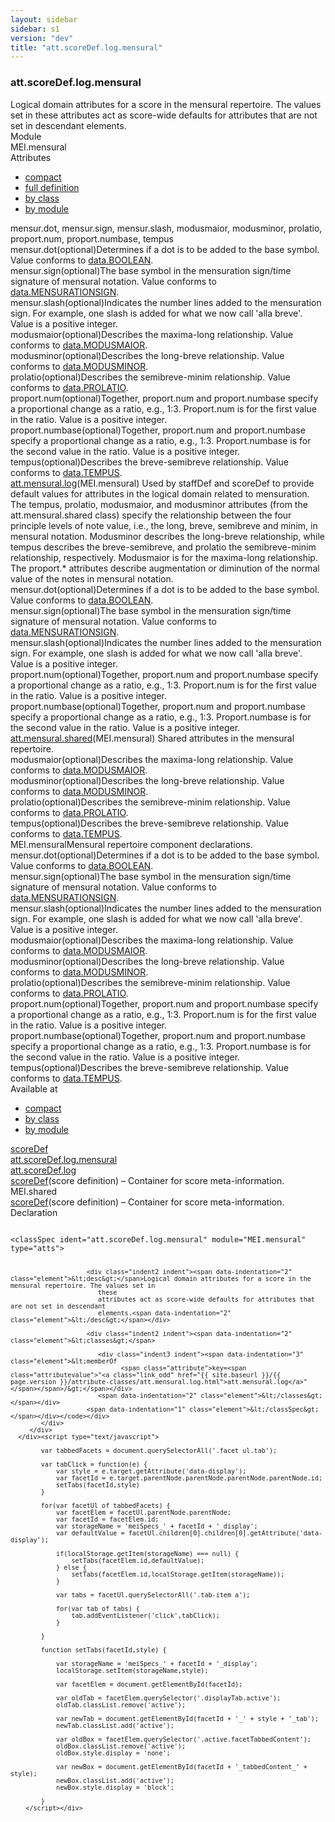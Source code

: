 ```yaml
---
layout: sidebar
sidebar: s1
version: "dev"
title: "att.scoreDef.log.mensural"
---
```

<div class="specPage">
   <div class="attClassSpec">
      <h3 id="att.scoreDef.log.mensural">att.scoreDef.log.mensural</h3>
      <div class="specs">
         <div class="desc">Logical domain attributes for a score in the mensural repertoire. The values set in
            these
            attributes act as score-wide defaults for attributes that are not set in descendant
            elements.
         </div>
         <div class="facet module">
            <div class="label">Module</div>
            <div class="statement text">MEI.mensural</div>
         </div>
         <div class="facet attributes" id="attributes">
            <div class="label">Attributes</div>
            <div class="statement classes list">
               <ul class="tab">
                  <li class="tab-item"><a data-display="compact" id="attributes_compact_tab" href="#attributes" class="displayTab active">compact</a></li>
                  <li class="tab-item"><a data-display="full" id="attributes_full_tab" href="#attributes" class="displayTab">full definition</a></li>
                  <li class="tab-item"><a data-display="class" id="attributes_class_tab" href="#attributes" class="displayTab">by class</a></li>
                  <li class="tab-item"><a data-display="module" id="attributes_module_tab" href="#attributes" class="displayTab">by module</a></li>
               </ul>
               <div id="attributes_tabbedContent_compact" class="facetTabbedContent compact active"><span class="ident attribute" title="Determines if a dot is to be added to the base symbol.">mensur.dot</span>, <span class="ident attribute" title="The base symbol in the mensuration sign/time signature of mensural notation.">mensur.sign</span>, <span class="ident attribute" title="Indicates the number lines added to the mensuration sign. For example, one slash is added for what we now call 'alla breve'.">mensur.slash</span>, <span class="ident attribute" title="Describes the maxima-long relationship.">modusmaior</span>, <span class="ident attribute" title="Describes the long-breve relationship.">modusminor</span>, <span class="ident attribute" title="Describes the semibreve-minim relationship.">prolatio</span>, <span class="ident attribute" title="Together, proport.num and proport.numbase specify a proportional change as a ratio, e.g., 1:3. Proport.num is for the first value in the ratio.">proport.num</span>, <span class="ident attribute" title="Together, proport.num and proport.numbase specify a proportional change as a ratio, e.g., 1:3. Proport.numbase is for the second value in the ratio.">proport.numbase</span>, <span class="ident attribute" title="Describes the breve-semibreve relationship.">tempus</span></div>
               <div id="attributes_tabbedContent_full" class="facetTabbedContent full">
                  <div class="attributeDef def" data-module="MEI.mensural"><span class="ident attribute" title="Determines if a dot is to be added to the base symbol.">mensur.dot</span><span class="attributeUsage">(optional)</span><span class="attributeDesc desc">Determines if a dot is to be added to the base symbol.</span><span class="attributeValues">
                        Value conforms to <a class="link_odd_classSpec" href="{{ site.baseurl }}/{{ page.version }}/data-types/data.boolean.html">data.BOOLEAN</a>.
                        </span></div>
                  <div class="attributeDef def" data-module="MEI.mensural"><span class="ident attribute" title="The base symbol in the mensuration sign/time signature of mensural notation.">mensur.sign</span><span class="attributeUsage">(optional)</span><span class="attributeDesc desc">The base symbol in the mensuration sign/time signature of mensural notation.</span><span class="attributeValues">
                        Value conforms to <a class="link_odd_classSpec" href="{{ site.baseurl }}/{{ page.version }}/data-types/data.mensurationsign.html">data.MENSURATIONSIGN</a>.
                        </span></div>
                  <div class="attributeDef def" data-module="MEI.mensural"><span class="ident attribute" title="Indicates the number lines added to the mensuration sign. For example, one slash is added for what we now call 'alla breve'.">mensur.slash</span><span class="attributeUsage">(optional)</span><span class="attributeDesc desc">Indicates the number lines added to the mensuration sign. For example, one slash is
                        added for what we now call 'alla breve'.</span><span class="attributeValues">
                        Value is a positive integer.
                        </span></div>
                  <div class="attributeDef def" data-module="MEI.mensural"><span class="ident attribute" title="Describes the maxima-long relationship.">modusmaior</span><span class="attributeUsage">(optional)</span><span class="attributeDesc desc">Describes the maxima-long relationship.</span><span class="attributeValues">
                        Value conforms to <a class="link_odd_classSpec" href="{{ site.baseurl }}/{{ page.version }}/data-types/data.modusmaior.html">data.MODUSMAIOR</a>.
                        </span></div>
                  <div class="attributeDef def" data-module="MEI.mensural"><span class="ident attribute" title="Describes the long-breve relationship.">modusminor</span><span class="attributeUsage">(optional)</span><span class="attributeDesc desc">Describes the long-breve relationship.</span><span class="attributeValues">
                        Value conforms to <a class="link_odd_classSpec" href="{{ site.baseurl }}/{{ page.version }}/data-types/data.modusminor.html">data.MODUSMINOR</a>.
                        </span></div>
                  <div class="attributeDef def" data-module="MEI.mensural"><span class="ident attribute" title="Describes the semibreve-minim relationship.">prolatio</span><span class="attributeUsage">(optional)</span><span class="attributeDesc desc">Describes the semibreve-minim relationship.</span><span class="attributeValues">
                        Value conforms to <a class="link_odd_classSpec" href="{{ site.baseurl }}/{{ page.version }}/data-types/data.prolatio.html">data.PROLATIO</a>.
                        </span></div>
                  <div class="attributeDef def" data-module="MEI.mensural"><span class="ident attribute" title="Together, proport.num and proport.numbase specify a proportional change as a ratio, e.g., 1:3. Proport.num is for the first value in the ratio.">proport.num</span><span class="attributeUsage">(optional)</span><span class="attributeDesc desc">Together, proport.num and proport.numbase specify a proportional change as a ratio,
                        e.g., 1:3. Proport.num is for the first value in the ratio.</span><span class="attributeValues">
                        Value is a positive integer.
                        </span></div>
                  <div class="attributeDef def" data-module="MEI.mensural"><span class="ident attribute" title="Together, proport.num and proport.numbase specify a proportional change as a ratio, e.g., 1:3. Proport.numbase is for the second value in the ratio.">proport.numbase</span><span class="attributeUsage">(optional)</span><span class="attributeDesc desc">Together, proport.num and proport.numbase specify a proportional change as a ratio,
                        e.g., 1:3. Proport.numbase is for the second value in the ratio.</span><span class="attributeValues">
                        Value is a positive integer.
                        </span></div>
                  <div class="attributeDef def" data-module="MEI.mensural"><span class="ident attribute" title="Describes the breve-semibreve relationship.">tempus</span><span class="attributeUsage">(optional)</span><span class="attributeDesc desc">Describes the breve-semibreve relationship.</span><span class="attributeValues">
                        Value conforms to <a class="link_odd_classSpec" href="{{ site.baseurl }}/{{ page.version }}/data-types/data.tempus.html">data.TEMPUS</a>.
                        </span></div>
               </div>
               <div id="attributes_tabbedContent_class" class="facetTabbedContent class">
                  <div class="classBox" title="att.mensural.log">
                     <div class="classHeading"><label class="classLabel"><a class="classLink" href="{{ site.baseurl }}/{{ page.version }}/attribute-classes/att.mensural.log.html">att.mensural.log</a></label><span class="classDesc">(MEI.mensural) Used by staffDef and scoreDef to provide default values for attributes
                           in the logical domain related to mensuration. The tempus, prolatio, modusmaior, and
                           modusminor attributes (from the att.mensural.shared class) specify the relationship
                           between the four principle levels of note value, i.e., the long, breve, semibreve
                           and minim, in mensural notation. Modusminor describes the long-breve relationship,
                           while tempus describes the breve-semibreve, and prolatio the semibreve-minim relationship,
                           respectively. Modusmaior is for the maxima-long relationship. The proport.* attributes
                           describe augmentation or diminution of the normal value of the notes in mensural notation.</span></div>
                     <div class="classContent">
                        <div class="attributeDef def" data-module="MEI.mensural"><span class="ident attribute" title="Determines if a dot is to be added to the base symbol.">mensur.dot</span><span class="attributeUsage">(optional)</span><span class="attributeDesc desc">Determines if a dot is to be added to the base symbol.</span><span class="attributeValues">
                              Value conforms to <a class="link_odd_classSpec" href="{{ site.baseurl }}/{{ page.version }}/data-types/data.boolean.html">data.BOOLEAN</a>.
                              </span></div>
                        <div class="attributeDef def" data-module="MEI.mensural"><span class="ident attribute" title="The base symbol in the mensuration sign/time signature of mensural notation.">mensur.sign</span><span class="attributeUsage">(optional)</span><span class="attributeDesc desc">The base symbol in the mensuration sign/time signature of mensural notation.</span><span class="attributeValues">
                              Value conforms to <a class="link_odd_classSpec" href="{{ site.baseurl }}/{{ page.version }}/data-types/data.mensurationsign.html">data.MENSURATIONSIGN</a>.
                              </span></div>
                        <div class="attributeDef def" data-module="MEI.mensural"><span class="ident attribute" title="Indicates the number lines added to the mensuration sign. For example, one slash is added for what we now call 'alla breve'.">mensur.slash</span><span class="attributeUsage">(optional)</span><span class="attributeDesc desc">Indicates the number lines added to the mensuration sign. For example, one slash is
                              added for what we now call 'alla breve'.</span><span class="attributeValues">
                              Value is a positive integer.
                              </span></div>
                        <div class="attributeDef def" data-module="MEI.mensural"><span class="ident attribute" title="Together, proport.num and proport.numbase specify a proportional change as a ratio, e.g., 1:3. Proport.num is for the first value in the ratio.">proport.num</span><span class="attributeUsage">(optional)</span><span class="attributeDesc desc">Together, proport.num and proport.numbase specify a proportional change as a ratio,
                              e.g., 1:3. Proport.num is for the first value in the ratio.</span><span class="attributeValues">
                              Value is a positive integer.
                              </span></div>
                        <div class="attributeDef def" data-module="MEI.mensural"><span class="ident attribute" title="Together, proport.num and proport.numbase specify a proportional change as a ratio, e.g., 1:3. Proport.numbase is for the second value in the ratio.">proport.numbase</span><span class="attributeUsage">(optional)</span><span class="attributeDesc desc">Together, proport.num and proport.numbase specify a proportional change as a ratio,
                              e.g., 1:3. Proport.numbase is for the second value in the ratio.</span><span class="attributeValues">
                              Value is a positive integer.
                              </span></div>
                        <div class="classBox" title="att.mensural.shared">
                           <div class="classHeading"><label class="classLabel"><a class="classLink" href="{{ site.baseurl }}/{{ page.version }}/attribute-classes/att.mensural.shared.html">att.mensural.shared</a></label><span class="classDesc">(MEI.mensural) Shared attributes in the mensural repertoire.</span></div>
                           <div class="classContent">
                              <div class="attributeDef def" data-module="MEI.mensural"><span class="ident attribute" title="Describes the maxima-long relationship.">modusmaior</span><span class="attributeUsage">(optional)</span><span class="attributeDesc desc">Describes the maxima-long relationship.</span><span class="attributeValues">
                                    Value conforms to <a class="link_odd_classSpec" href="{{ site.baseurl }}/{{ page.version }}/data-types/data.modusmaior.html">data.MODUSMAIOR</a>.
                                    </span></div>
                              <div class="attributeDef def" data-module="MEI.mensural"><span class="ident attribute" title="Describes the long-breve relationship.">modusminor</span><span class="attributeUsage">(optional)</span><span class="attributeDesc desc">Describes the long-breve relationship.</span><span class="attributeValues">
                                    Value conforms to <a class="link_odd_classSpec" href="{{ site.baseurl }}/{{ page.version }}/data-types/data.modusminor.html">data.MODUSMINOR</a>.
                                    </span></div>
                              <div class="attributeDef def" data-module="MEI.mensural"><span class="ident attribute" title="Describes the semibreve-minim relationship.">prolatio</span><span class="attributeUsage">(optional)</span><span class="attributeDesc desc">Describes the semibreve-minim relationship.</span><span class="attributeValues">
                                    Value conforms to <a class="link_odd_classSpec" href="{{ site.baseurl }}/{{ page.version }}/data-types/data.prolatio.html">data.PROLATIO</a>.
                                    </span></div>
                              <div class="attributeDef def" data-module="MEI.mensural"><span class="ident attribute" title="Describes the breve-semibreve relationship.">tempus</span><span class="attributeUsage">(optional)</span><span class="attributeDesc desc">Describes the breve-semibreve relationship.</span><span class="attributeValues">
                                    Value conforms to <a class="link_odd_classSpec" href="{{ site.baseurl }}/{{ page.version }}/data-types/data.tempus.html">data.TEMPUS</a>.
                                    </span></div>
                           </div>
                        </div>
                     </div>
                  </div>
               </div>
               <div id="attributes_tabbedContent_module" class="facetTabbedContent module">
                  <div class="classBox" title="MEI.mensural">
                     <div class="classHeading"><label class="classLabel">MEI.mensural</label><span class="classDesc">Mensural repertoire component declarations.</span></div>
                     <div class="classContent">
                        <div class="attributeDef def" data-module="MEI.mensural"><span class="ident attribute" title="Determines if a dot is to be added to the base symbol.">mensur.dot</span><span class="attributeUsage">(optional)</span><span class="attributeDesc desc">Determines if a dot is to be added to the base symbol.</span><span class="attributeValues">
                              Value conforms to <a class="link_odd_classSpec" href="{{ site.baseurl }}/{{ page.version }}/data-types/data.boolean.html">data.BOOLEAN</a>.
                              </span></div>
                        <div class="attributeDef def" data-module="MEI.mensural"><span class="ident attribute" title="The base symbol in the mensuration sign/time signature of mensural notation.">mensur.sign</span><span class="attributeUsage">(optional)</span><span class="attributeDesc desc">The base symbol in the mensuration sign/time signature of mensural notation.</span><span class="attributeValues">
                              Value conforms to <a class="link_odd_classSpec" href="{{ site.baseurl }}/{{ page.version }}/data-types/data.mensurationsign.html">data.MENSURATIONSIGN</a>.
                              </span></div>
                        <div class="attributeDef def" data-module="MEI.mensural"><span class="ident attribute" title="Indicates the number lines added to the mensuration sign. For example, one slash is added for what we now call 'alla breve'.">mensur.slash</span><span class="attributeUsage">(optional)</span><span class="attributeDesc desc">Indicates the number lines added to the mensuration sign. For example, one slash is
                              added for what we now call 'alla breve'.</span><span class="attributeValues">
                              Value is a positive integer.
                              </span></div>
                        <div class="attributeDef def" data-module="MEI.mensural"><span class="ident attribute" title="Describes the maxima-long relationship.">modusmaior</span><span class="attributeUsage">(optional)</span><span class="attributeDesc desc">Describes the maxima-long relationship.</span><span class="attributeValues">
                              Value conforms to <a class="link_odd_classSpec" href="{{ site.baseurl }}/{{ page.version }}/data-types/data.modusmaior.html">data.MODUSMAIOR</a>.
                              </span></div>
                        <div class="attributeDef def" data-module="MEI.mensural"><span class="ident attribute" title="Describes the long-breve relationship.">modusminor</span><span class="attributeUsage">(optional)</span><span class="attributeDesc desc">Describes the long-breve relationship.</span><span class="attributeValues">
                              Value conforms to <a class="link_odd_classSpec" href="{{ site.baseurl }}/{{ page.version }}/data-types/data.modusminor.html">data.MODUSMINOR</a>.
                              </span></div>
                        <div class="attributeDef def" data-module="MEI.mensural"><span class="ident attribute" title="Describes the semibreve-minim relationship.">prolatio</span><span class="attributeUsage">(optional)</span><span class="attributeDesc desc">Describes the semibreve-minim relationship.</span><span class="attributeValues">
                              Value conforms to <a class="link_odd_classSpec" href="{{ site.baseurl }}/{{ page.version }}/data-types/data.prolatio.html">data.PROLATIO</a>.
                              </span></div>
                        <div class="attributeDef def" data-module="MEI.mensural"><span class="ident attribute" title="Together, proport.num and proport.numbase specify a proportional change as a ratio, e.g., 1:3. Proport.num is for the first value in the ratio.">proport.num</span><span class="attributeUsage">(optional)</span><span class="attributeDesc desc">Together, proport.num and proport.numbase specify a proportional change as a ratio,
                              e.g., 1:3. Proport.num is for the first value in the ratio.</span><span class="attributeValues">
                              Value is a positive integer.
                              </span></div>
                        <div class="attributeDef def" data-module="MEI.mensural"><span class="ident attribute" title="Together, proport.num and proport.numbase specify a proportional change as a ratio, e.g., 1:3. Proport.numbase is for the second value in the ratio.">proport.numbase</span><span class="attributeUsage">(optional)</span><span class="attributeDesc desc">Together, proport.num and proport.numbase specify a proportional change as a ratio,
                              e.g., 1:3. Proport.numbase is for the second value in the ratio.</span><span class="attributeValues">
                              Value is a positive integer.
                              </span></div>
                        <div class="attributeDef def" data-module="MEI.mensural"><span class="ident attribute" title="Describes the breve-semibreve relationship.">tempus</span><span class="attributeUsage">(optional)</span><span class="attributeDesc desc">Describes the breve-semibreve relationship.</span><span class="attributeValues">
                              Value conforms to <a class="link_odd_classSpec" href="{{ site.baseurl }}/{{ page.version }}/data-types/data.tempus.html">data.TEMPUS</a>.
                              </span></div>
                     </div>
                  </div>
               </div>
            </div>
         </div>
         <div class="facet availableAt" id="availableAt">
            <div class="label">Available at</div>
            <div class="statement classes list">
               <ul class="tab">
                  <li class="tab-item"><a data-display="compact" id="availableAt_compact_tab" href="#availableAt" class="displayTab active">compact</a></li>
                  <li class="tab-item"><a data-display="class" id="availableAt_class_tab" href="#availableAt" class="displayTab">by class</a></li>
                  <li class="tab-item"><a data-display="module" id="availableAt_module_tab" href="#availableAt" class="displayTab">by module</a></li>
               </ul>
               <div id="availableAt_tabbedContent_compact" class="facetTabbedContent compact active"><span class="ident element" title="(score definition) – Container for score meta-information."><a class="link_odd_elementSpec" href="{{ site.baseurl }}/{{ page.version }}/elements/scoredef.html">scoreDef</a></span></div>
               <div id="availableAt_tabbedContent_class" class="facetTabbedContent class">
                  <div class="classBox" title="att.scoreDef.log.mensural">
                     <div class="classHeading"><label class="classLabel"><a class="classLink" href="{{ site.baseurl }}/{{ page.version }}/attribute-classes/att.scoredef.log.mensural.html">att.scoreDef.log.mensural</a></label><span class="classDesc"></span></div>
                     <div class="classContent">
                        <div class="classBox" title="att.scoreDef.log">
                           <div class="classHeading"><label class="classLabel"><a class="classLink" href="{{ site.baseurl }}/{{ page.version }}/attribute-classes/att.scoredef.log.html">att.scoreDef.log</a></label><span class="classDesc"></span></div>
                           <div class="classContent">
                              <div class="elementRef" data-module="MEI.shared"><a class="link_odd_elementSpec" href="{{ site.baseurl }}/{{ page.version }}/elements/scoredef.html">scoreDef</a><span class="elementDesc">(score definition) – Container for score meta-information.</span></div>
                           </div>
                        </div>
                     </div>
                  </div>
               </div>
               <div id="availableAt_tabbedContent_module" class="facetTabbedContent module">
                  <div class="classBox" title="MEI.shared">
                     <div class="classHeading"><label class="classLabel">MEI.shared</label><span class="classDesc"></span></div>
                     <div class="classContent">
                        <div class="elementRef" data-module="MEI.shared"><a class="link_odd_elementSpec" href="{{ site.baseurl }}/{{ page.version }}/elements/scoredef.html">scoreDef</a><span class="elementDesc">(score definition) – Container for score meta-information.</span></div>
                     </div>
                  </div>
               </div>
            </div>
         </div>
         <div class="facet declaration">
            <div class="label">Declaration</div>
            <div class="statement declaration">
               <div class="code" xml:space="preserve" data-lang="ODD"><code>
                     <div class="indent1 indent"><span data-indentation="1" class="element">&lt;classSpec <span class="attribute">ident=</span><span class="attributevalue">"att.scoreDef.log.mensural"</span> <span class="attribute">module=</span><span class="attributevalue">"MEI.mensural"</span> <span class="attribute">type=</span><span class="attributevalue">"atts"</span>&gt;</span>
                        
                        <div class="indent2 indent"><span data-indentation="2" class="element">&lt;desc&gt;</span>Logical domain attributes for a score in the mensural repertoire. The values set in
                           these
                           attributes act as score-wide defaults for attributes that are not set in descendant
                           elements.<span data-indentation="2" class="element">&lt;/desc&gt;</span></div>
                        
                        <div class="indent2 indent"><span data-indentation="2" class="element">&lt;classes&gt;</span>
                           
                           <div class="indent3 indent"><span data-indentation="3" class="element">&lt;memberOf
                                 <span class="attribute">key=<span class="attributevalue">"<a class="link_odd" href="{{ site.baseurl }}/{{ page.version }}/attribute-classes/att.mensural.log.html">att.mensural.log</a>"</span></span>/&gt;</span></div>
                           <span data-indentation="2" class="element">&lt;/classes&gt;</span></div>
                        <span data-indentation="1" class="element">&lt;/classSpec&gt;</span></div></code></div>
            </div>
         </div>
      </div><script type="text/javascript">
            
            var tabbedFacets = document.querySelectorAll('.facet ul.tab');
            
            var tabClick = function(e) {
                var style = e.target.getAttribute('data-display');
                var facetId = e.target.parentNode.parentNode.parentNode.parentNode.id;
                setTabs(facetId,style)
            }
            
            for(var facetUl of tabbedFacets) {
                var facetElem = facetUl.parentNode.parentNode;
                var facetId = facetElem.id;
                var storageName = 'meiSpecs_' + facetId + '_display';
                var defaultValue = facetUl.children[0].children[0].getAttribute('data-display');
                
                if(localStorage.getItem(storageName) === null) {
                    setTabs(facetElem.id,defaultValue);
                } else {
                    setTabs(facetElem.id,localStorage.getItem(storageName));
                }
                
                var tabs = facetUl.querySelectorAll('.tab-item a');
                
                for(var tab of tabs) {
                    tab.addEventListener('click',tabClick);
                }
                
            }
            
            function setTabs(facetId,style) {
                
                var storageName = 'meiSpecs_' + facetId + '_display';
                localStorage.setItem(storageName,style);
                
                var facetElem = document.getElementById(facetId);
                
                var oldTab = facetElem.querySelector('.displayTab.active');
                oldTab.classList.remove('active');
                
                var newTab = document.getElementById(facetId + '_' + style + '_tab');
                newTab.classList.add('active');
                
                var oldBox = facetElem.querySelector('.active.facetTabbedContent');
                oldBox.classList.remove('active');
                oldBox.style.display = 'none';
                
                var newBox = document.getElementById(facetId + '_tabbedContent_' + style);
                newBox.classList.add('active');
                newBox.style.display = 'block';
                
            }
        </script></div>
</div>